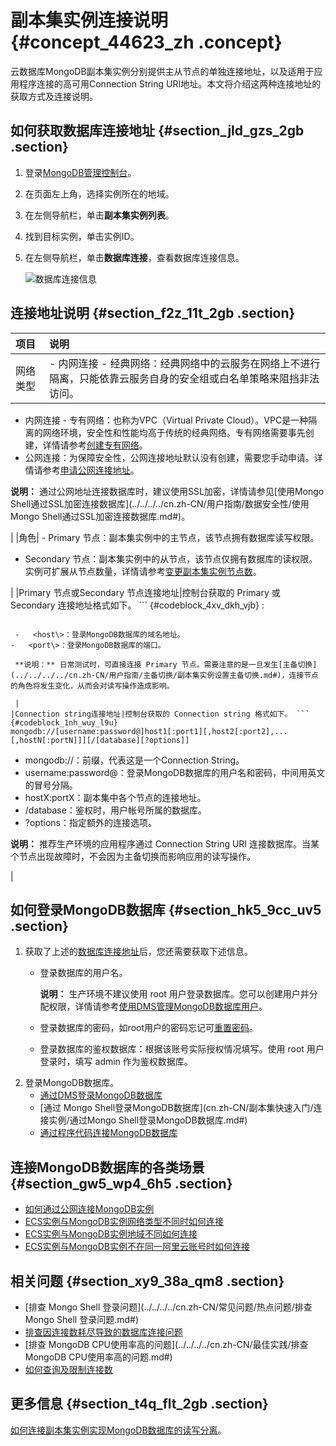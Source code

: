 # 副本集实例连接说明 {#concept_44623_zh .concept}

云数据库MongoDB副本集实例分别提供主从节点的单独连接地址，以及适用于应用程序连接的高可用Connection String URI地址。本文将介绍这两种连接地址的获取方式及连接说明。

## 如何获取数据库连接地址 {#section_jld_gzs_2gb .section}

1.  登录[MongoDB管理控制台](https://mongodb.console.aliyun.com/)。
2.  在页面左上角，选择实例所在的地域。
3.  在左侧导航栏，单击**副本集实例列表**。
4.  找到目标实例，单击实例ID。
5.  在左侧导航栏，单击**数据库连接**，查看数据库连接信息。

    ![数据库连接信息](http://static-aliyun-doc.oss-cn-hangzhou.aliyuncs.com/assets/img/6672/156878492413778_zh-CN.png)


## 连接地址说明 {#section_f2z_11t_2gb .section}

|项目|说明|
|:-|:-|
|网络类型| -   内网连接 - 经典网络：经典网络中的云服务在网络上不进行隔离，只能依靠云服务自身的安全组或白名单策略来阻挡非法访问。
-   内网连接 - 专有网络：也称为VPC（Virtual Private Cloud）。VPC是一种隔离的网络环境，安全性和性能均高于传统的经典网络。专有网络需要事先创建，详情请参考[创建专有网络](https://help.aliyun.com/document_detail/65402.html)。
-   公网连接：为保障安全性，公网连接地址默认没有创建，需要您手动申请。详情请参考[申请公网连接地址](cn.zh-CN/副本集快速入门/申请公网连接地址.md#)。

**说明：** 通过公网地址连接数据库时，建议使用SSL加密，详情请参见[使用Mongo Shell通过SSL加密连接数据库](../../../../cn.zh-CN/用户指南/数据安全性/使用Mongo Shell通过SSL加密连接数据库.md#)。


 |
|角色| -   Primary 节点：副本集实例中的主节点，该节点拥有数据库读写权限。
-   Secondary 节点：副本集实例中的从节点，该节点仅拥有数据库的读权限。实例可扩展从节点数量，详情请参考[变更副本集实例节点数](../../../../cn.zh-CN/用户指南/实例管理/变更副本集实例节点数.md#)。

 |
|Primary 节点或Secondary 节点连接地址|控制台获取的 Primary 或 Secondary 连接地址格式如下。 ``` {#codeblock_4xv_dkh_vjb}
<host>:<port>
```

 -   <host\>：登录MongoDB数据库的域名地址。
-   <port\>：登录MongoDB数据库的端口。

 **说明：** 日常测试时，可直接连接 Primary 节点。需要注意的是一旦发生[主备切换](../../../../cn.zh-CN/用户指南/主备切换/副本集实例设置主备切换.md#)，连接节点的角色将发生变化，从而会对读写操作造成影响。

 |
|Connection string连接地址|控制台获取的 Connection string 格式如下。 ``` {#codeblock_1nh_wuy_l9u}
mongodb://[username:password@]host1[:port1][,host2[:port2],...[,hostN[:portN]]][/[database][?options]]
```

 -   mongodb://：前缀，代表这是一个Connection String。
-   username:password@：登录MongoDB数据库的用户名和密码，中间用英文的冒号分隔。
-   hostX:portX：副本集中各个节点的连接地址。
-   /database：鉴权时，用户帐号所属的数据库。
-   ?options：指定额外的连接选项。

 **说明：** 推荐生产环境的应用程序通过 Connection String URI 连接数据库。当某个节点出现故障时，不会因为主备切换而影响应用的读写操作。

 |

## 如何登录MongoDB数据库 {#section_hk5_9cc_uv5 .section}

1.  获取了上述的[数据库连接地址](#section_jld_gzs_2gb)后，您还需要获取下述信息。
    -   登录数据库的用户名。

        **说明：** 生产环境不建议使用 root 用户登录数据库。您可以创建用户并分配权限，详情请参考[使用DMS管理MongoDB数据库用户](../../../../cn.zh-CN/用户指南/账号管理/使用DMS管理MongoDB数据库用户.md#)。

    -   登录数据库的密码，如root用户的密码忘记可[重置密码](cn.zh-CN/副本集快速入门/设置密码.md#)。
    -   登录数据库的鉴权数据库：根据该账号实际授权情况填写。使用 root 用户登录时，填写 admin 作为鉴权数据库。
2.  登录MongoDB数据库。
    -   [通过DMS登录MongoDB数据库](cn.zh-CN/副本集快速入门/连接实例/通过DMS登录MongoDB数据库.md#)
    -   [通过 Mongo Shell登录MongoDB数据库](cn.zh-CN/副本集快速入门/连接实例/通过Mongo Shell登录MongoDB数据库.md#)
    -   [通过程序代码连接MongoDB数据库](cn.zh-CN/副本集快速入门/连接实例/程序代码连接.md#)

## 连接MongoDB数据库的各类场景 {#section_gw5_wp4_6h5 .section}

-   [如何通过公网连接MongoDB实例](../../../../cn.zh-CN/用户指南/连接实例/如何通过公网连接MongoDB实例.md#)
-   [ECS实例与MongoDB实例网络类型不同时如何连接](../../../../cn.zh-CN/用户指南/连接实例/ECS实例与MongoDB实例网络类型不同时如何连接.md#)
-   [ECS实例与MongoDB实例地域不同如何连接](../../../../cn.zh-CN/用户指南/连接实例/ECS实例与MongoDB实例地域不同时如何连接.md#)
-   [ECS实例与MongoDB实例不在同一阿里云账号时如何连接](../../../../cn.zh-CN/用户指南/连接实例/ECS实例与MongoDB实例不在同一阿里云账号时如何连接.md#)

## 相关问题 {#section_xy9_38a_qm8 .section}

-   [排查 Mongo Shell 登录问题](../../../../cn.zh-CN/常见问题/热点问题/排查 Mongo Shell 登录问题.md#)
-   [排查因连接数耗尽导致的数据库连接问题](../../../../cn.zh-CN/常见问题/热点问题/排查因连接数耗尽导致的数据库连接问题.md#)
-   [排查 MongoDB CPU使用率高的问题](../../../../cn.zh-CN/最佳实践/排查MongoDB CPU使用率高的问题.md#)
-   [如何查询及限制连接数](../../../../cn.zh-CN/常见问题/热点问题/如何查询及限制连接数.md#)

## 更多信息 {#section_t4q_flt_2gb .section}

 [如何连接副本集实例实现MongoDB数据库的读写分离](../../../../cn.zh-CN/最佳实践/如何连接副本集实例实现读写分离和高可用.md#)。

